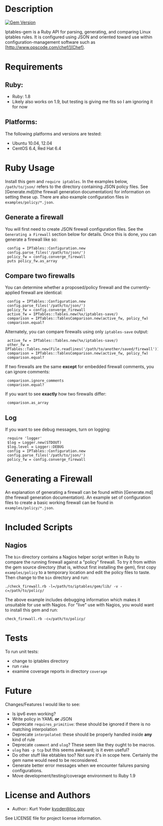 Description
===========
[![Gem Version](https://badge.fury.io/rb/iptables-ruby.svg)](http://badge.fury.io/rb/iptables-ruby)

Iptables-gem is a Ruby API for parsing, generating, and comparing Linux
iptables rules. It is configured using JSON and oriented toward use
within configuration-management software such as
[http://www.opscode.com/chef/](Chef).

Requirements
============

## Ruby:

* Ruby: 1.8
* Likely also works on 1.9, but testing is giving me fits so I am ignoring it for now

## Platforms:

The following platforms and versions are tested:

* Ubuntu 10.04, 12.04
* CentOS 6.4, Red Hat 6.4

Ruby Usage
==========

Install this gem and `require iptables`. In the examples below,
`/path/to/json/` refers to the directory containing JSON policy files.
See [Generate.md](the firewall generation documentation) for information
on setting these up. There are also example configuration files in
`examples/policy/*.json`.

## Generate a firewall

You will first need to create JSON firewall configuration files. See the
`Generating a Firewall` section below for details. Once this is done,
you can generate a firewall like so:

     config = IPTables::Configuration.new
     config.parse_files('/path/to/json/')
     policy_fw = config.converge_firewall
     puts policy_fw.as_array

## Compare two firewalls

You can determine whether a proposed/policy firewall and the
currently-applied firewall are identical:

     config = IPTables::Configuration.new
     config.parse_files('/path/to/json/')
     policy_fw = config.converge_firewall
     active_fw = IPTables::Tables.new(%x/iptables-save/)
     comparison = IPTables::TablesComparison.new(active_fw, policy_fw)
     comparison.equal?

Alternately, you can compare firewalls using only `iptables-save` output:

     active_fw = IPTables::Tables.new(%x/iptables-save/)
     other_fw = IPTables::Tables.new(File.readlines('/path/to/another/saved/firewall'))
     comparison = IPTables::TablesComparison.new(active_fw, policy_fw)
     comparison.equal?

If two firewalls are the same **except** for embedded firewall comments,
you can ignore comments:

     comparison.ignore_comments
     comparison.equal?

If you want to see **exactly** how two firewalls differ:

     comparison.as_array

## Log

If you want to see debug messages, turn on logging:

     require 'logger'
     $log = Logger.new(STDOUT)
     $log.level = Logger::DEBUG
     config = IPTables::Configuration.new
     config.parse_files('/path/to/json/')
     policy_fw = config.converge_firewall

Generating a Firewall
=====================

An explanation of generating a firewall can be found within
[Generate.md](the firewall generation documentation). An example set of
configuration files to create a basic working firewall can be found in
`examples/policy/*.json`.

Included Scripts
================

## Nagios

The `bin` directory contains a Nagios helper script written in Ruby to
compare the running firewall against a "policy" firewall. To try it from
within the gem source directory (that is, without first installing the
gem), first copy `examples/policy` to a temporary location and edit the
policy files to taste. Then change to the `bin` directory and run:

`./check_firewall.rb -l=/path/to/iptables/gem/lib/ -v -c=/path/to/policy/`

The above example includes debugging information which makes it
unsuitable for use with Nagios. For "live" use with Nagios, you would
want to install this gem and run:

`check_firewall.rb -c=/path/to/policy/`

Tests
=====

To run unit tests:

* change to iptables directory
* run `rake`
* examine coverage reports in directory `coverage`

Future
======

Changes/Features I would like to see:

* Is ipv6 even working?
* Write policy in YAML **or** JSON
* Deprecate `requires_primitive`: these should be ignored if there is no matching interpolation
* Deprecate `interpolated`: these should be properly handled inside **any** kind of rule
* Deprecate `comment` and `ulog`? These seem like they ought to be macros.
* `ulog` has `-p tcp` but this seems awkward; is it even useful?
* Do other stuff like ebtables too? Not sure it's in scope here. Certainly the gem name would need to be reconsidered.
* Generate better error messages when we encounter failures parsing configurations.
* Move development/testing/coverage environment to Ruby 1.9

License and Authors
===================

* Author:: Kurt Yoder <kyoder@loc.gov>

See LICENSE file for project license information.
